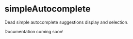 # simpleAutocomplete
Dead simple autocomplete suggestions display and selection.


Documentation coming soon!
